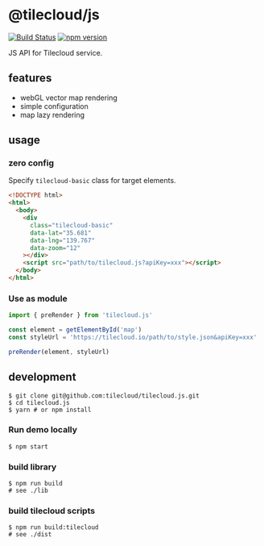 # @tilecloud/js

[![Build Status](https://travis-ci.org/tilecloud/tilecloud.js.svg?branch=master)](https://travis-ci.org/tilecloud/tilecloud.js)
[![npm version](https://badge.fury.io/js/%40tilecloud%2Fjs.svg)](https://badge.fury.io/js/%40tilecloud%2Fjs)

JS API for Tilecloud service.

## features

- webGL vector map rendering
- simple configuration
- map lazy rendering

## usage

### zero config

Specify `tilecloud-basic` class for target elements.

```html
<!DOCTYPE html>
<html>
  <body>
    <div
      class="tilecloud-basic"
      data-lat="35.681"
      data-lng="139.767"
      data-zoom="12"
    ></div>
    <script src="path/to/tilecloud.js?apiKey=xxx"></script>
  </body>
</html>
```

### Use as module

```javascript
import { preRender } from 'tilecloud.js'

const element = getElementById('map')
const styleUrl = 'https://tilecloud.io/path/to/style.json&apiKey=xxx'

preRender(element, styleUrl)
```

## development

```shell
$ git clone git@github.com:tilecloud/tilecloud.js.git
$ cd tilecloud.js
$ yarn # or npm install
```

### Run demo locally

```shell
$ npm start
```

### build library

```shell
$ npm run build
# see ./lib
```

### build tilecloud scripts

```shell
$ npm run build:tilecloud
# see ./dist
```
